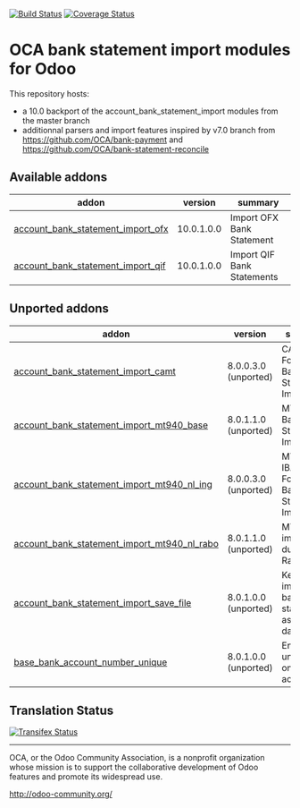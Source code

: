 [![Build Status](https://travis-ci.org/OCA/bank-statement-import.svg?branch=10.0)](https://travis-ci.org/OCA/bank-statement-import)
[![Coverage Status](https://coveralls.io/repos/OCA/bank-statement-import/badge.svg?branch=10.0)](https://coveralls.io/r/OCA/bank-statement-import?branch=10.0)

OCA bank statement import modules for Odoo
==========================================

This repository hosts:
* a 10.0 backport of the account_bank_statement_import modules from the master branch
* additionnal parsers and import features inspired by v7.0 branch from https://github.com/OCA/bank-payment and https://github.com/OCA/bank-statement-reconcile

[//]: # (addons)
Available addons
----------------
addon | version | summary
--- | --- | ---
[account_bank_statement_import_ofx](account_bank_statement_import_ofx/) | 10.0.1.0.0 | Import OFX Bank Statement
[account_bank_statement_import_qif](account_bank_statement_import_qif/) | 10.0.1.0.0 | Import QIF Bank Statements

Unported addons
---------------
addon | version | summary
--- | --- | ---
[account_bank_statement_import_camt](account_bank_statement_import_camt/) | 8.0.0.3.0 (unported) | CAMT Format Bank Statements Import
[account_bank_statement_import_mt940_base](account_bank_statement_import_mt940_base/) | 8.0.1.1.0 (unported) | MT940 Bank Statements Import
[account_bank_statement_import_mt940_nl_ing](account_bank_statement_import_mt940_nl_ing/) | 8.0.0.3.0 (unported) | MT940 IBAN ING Format Bank Statements Import
[account_bank_statement_import_mt940_nl_rabo](account_bank_statement_import_mt940_nl_rabo/) | 8.0.1.1.0 (unported) | MT940 import for dutch Rabobank
[account_bank_statement_import_save_file](account_bank_statement_import_save_file/) | 8.0.1.0.0 (unported) | Keep imported bank statements as raw data
[base_bank_account_number_unique](base_bank_account_number_unique/) | 8.0.1.0.0 (unported) | Enforce uniqueness on bank accounts

[//]: # (end addons)

Translation Status
------------------
[![Transifex Status](https://www.transifex.com/projects/p/OCA-bank-statement-import-10-0/chart/image_png)](https://www.transifex.com/projects/p/OCA-bank-statement-import-10-0)

----

OCA, or the Odoo Community Association, is a nonprofit organization whose 
mission is to support the collaborative development of Odoo features and 
promote its widespread use.

http://odoo-community.org/
